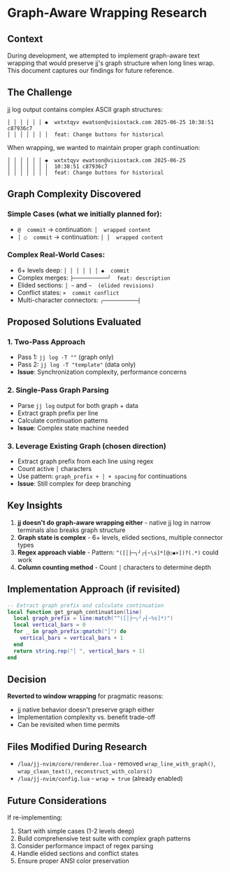 # Graph-Aware Wrapping Research

## Context
During development, we attempted to implement graph-aware text wrapping that would preserve jj's graph structure when long lines wrap. This document captures our findings for future reference.

## The Challenge
jj log output contains complex ASCII graph structures:
```
│ │ │ │ │ │ ◆  wxtxtqyv ewatson@visiostack.com 2025-06-25 10:38:51 c87936c7
│ │ │ │ │ │ │  feat: Change buttons for historical
```

When wrapping, we wanted to maintain proper graph continuation:
```
│ │ │ │ │ │ ◆  wxtxtqyv ewatson@visiostack.com 2025-06-25
│ │ │ │ │ │ │  10:38:51 c87936c7
│ │ │ │ │ │ │  feat: Change buttons for historical
```

## Graph Complexity Discovered

### Simple Cases (what we initially planned for):
- `@  commit` → continuation: `│  wrapped content`
- `│ ○  commit` → continuation: `│ │  wrapped content`

### Complex Real-World Cases:
- 6+ levels deep: `│ │ │ │ │ │ ◆  commit`
- Complex merges: `├───────────╯  feat: description`
- Elided sections: `│ ~` and `~  (elided revisions)`
- Conflict states: `×  commit conflict`
- Multi-character connectors: `╭───────────┤`

## Proposed Solutions Evaluated

### 1. Two-Pass Approach
- Pass 1: `jj log -T ""` (graph only)
- Pass 2: `jj log -T "template"` (data only)
- **Issue**: Synchronization complexity, performance concerns

### 2. Single-Pass Graph Parsing
- Parse `jj log` output for both graph + data
- Extract graph prefix per line
- Calculate continuation patterns
- **Issue**: Complex state machine needed

### 3. Leverage Existing Graph (chosen direction)
- Extract graph prefix from each line using regex
- Count active `│` characters
- Use pattern: `graph_prefix + │ + spacing` for continuations
- **Issue**: Still complex for deep branching

## Key Insights

1. **jj doesn't do graph-aware wrapping either** - native jj log in narrow terminals also breaks graph structure
2. **Graph state is complex** - 6+ levels, elided sections, multiple connector types
3. **Regex approach viable** - Pattern: `^([│├─╮╯╭┤~\s]*[@○◆×])?(.*)` could work
4. **Column counting method** - Count `│` characters to determine depth

## Implementation Approach (if revisited)

```lua
-- Extract graph prefix and calculate continuation
local function get_graph_continuation(line)
  local graph_prefix = line:match("^([│├─╮╯╭┤~%s]*)")
  local vertical_bars = 0
  for _ in graph_prefix:gmatch("│") do
    vertical_bars = vertical_bars + 1
  end
  return string.rep("│ ", vertical_bars + 1)
end
```

## Decision
**Reverted to window wrapping** for pragmatic reasons:
- jj native behavior doesn't preserve graph either
- Implementation complexity vs. benefit trade-off
- Can be revisited when time permits

## Files Modified During Research
- `/lua/jj-nvim/core/renderer.lua` - removed `wrap_line_with_graph()`, `wrap_clean_text()`, `reconstruct_with_colors()`
- `/lua/jj-nvim/config.lua` - `wrap = true` (already enabled)

## Future Considerations
If re-implementing:
1. Start with simple cases (1-2 levels deep)
2. Build comprehensive test suite with complex graph patterns
3. Consider performance impact of regex parsing
4. Handle elided sections and conflict states
5. Ensure proper ANSI color preservation